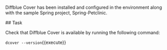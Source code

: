 Diffblue Cover has been installed and configured in the environment along with the sample Spring project, Spring-Petclinic.

## Task

Check that Diffblue Cover is available by running the following command:

`dcover --version`{{execute}}
